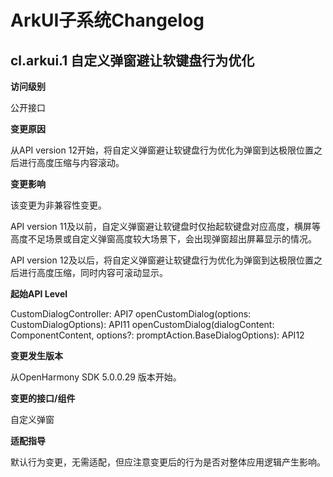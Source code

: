 # ArkUI子系统Changelog

## cl.arkui.1 自定义弹窗避让软键盘行为优化

**访问级别**

公开接口

**变更原因**

从API version 12开始，将自定义弹窗避让软键盘行为优化为弹窗到达极限位置之后进行高度压缩与内容滚动。

**变更影响**

该变更为非兼容性变更。

API version 11及以前，自定义弹窗避让软键盘时仅抬起软键盘对应高度，横屏等高度不足场景或自定义弹窗高度较大场景下，会出现弹窗超出屏幕显示的情况。

API version 12及以后，将自定义弹窗避让软键盘行为优化为弹窗到达极限位置之后进行高度压缩，同时内容可滚动显示。

**起始API Level**

CustomDialogController: API7
openCustomDialog(options: CustomDialogOptions): API11
openCustomDialog<T extends Object>(dialogContent: ComponentContent<T>, options?: promptAction.BaseDialogOptions): API12

**变更发生版本**

从OpenHarmony SDK 5.0.0.29 版本开始。

**变更的接口/组件**

自定义弹窗

**适配指导**

默认行为变更，无需适配，但应注意变更后的行为是否对整体应用逻辑产生影响。
